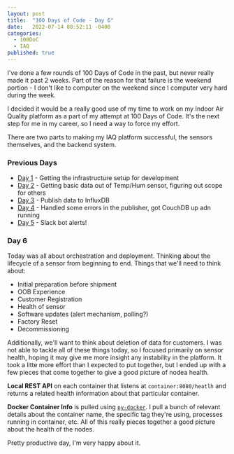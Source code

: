 ```yaml
---
layout: post
title:  "100 Days of Code - Day 6"
date:   2022-07-14 08:52:11 -0400
categories:
  - 100DoC
  - IAQ
published: true
---
```


I've done a few rounds of 100 Days of Code in the past, but never really made it past 2 weeks. Part of the reason for that failure is the weekend portion - I don't like to computer on the weekend since I computer very hard during the week.

I decided it would be a really good use of my time to work on my Indoor Air Quality platform as a part of my attempt at 100 Days of Code. It's the next step for me in my career, so I need a way to force my effort. 

There are two parts to making my IAQ platform successful, the sensors themselves, and the backend system.

### Previous Days

- [Day 1](/100doc-day1) - Getting the infrastructure setup for development
- [Day 2](/100doc-day2) - Getting basic data out of Temp/Hum sensor, figuring out scope for others
- [Day 3](/100doc-day3) - Publish data to InfluxDB
- [Day 4](/100doc-day4) - Handled some errors in the publisher, got CouchDB up adn running
- [Day 5](/100doc-day5) - Slack bot alerts!

### Day 6

Today was all about orchestration and deployment. Thinking about the lifecycle of a sensor from beginning to end. Things that we'll need to think about:

- Initial preparation before shipment
- OOB Experience
- Customer Registration
- Health of sensor
- Software updates (alert mechanism, polling?)
- Factory Reset
- Decommissioning

Additionally, we'll want to think about deletion of data for customers. I was not able to tackle all of these things today, so I focused primarily on sensor health, hoping it may give me more insight any instability in the platform. It took a litte more effort than I expected to put together, but I ended up with a few pieces that come together to give a good picture of nodea health.

**Local REST API** on each container that listens at `container:8080/heatlh` and returns a related health information about that particular container. 

**Docker Container Info** is pulled using [`py-docker`](https://github.com/docker/docker-py). I pull a bunch of relevant details about the container name, the specific tag they're using, processes running in container, etc. All of this really pieces together a good picture about the health of the nodes.

Pretty productive day, I'm very happy about it.